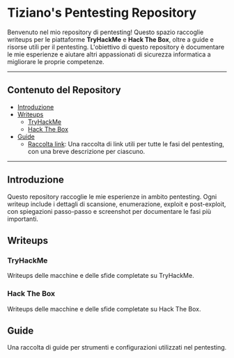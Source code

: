 # Tiziano's Pentesting Repository

Benvenuto nel mio repository di pentesting! 
Questo spazio raccoglie writeups per le piattaforme **TryHackMe** e **Hack The Box**, oltre a guide e risorse utili per il pentesting. 
L'obiettivo di questo repository è documentare le mie esperienze e aiutare altri appassionati di sicurezza informatica a migliorare le proprie competenze.

---

## Contenuto del Repository

- [Introduzione](#introduzione)
- [Writeups](#writeups)
  - [TryHackMe](#tryhackme)
  - [Hack The Box](#hack-the-box)
- [Guide](Guide/)
  - [Raccolta link](Guide/Raccolta%20link.md): Una raccolta di link utili per tutte le fasi del pentesting, con una breve descrizione per ciascuno.


---

## Introduzione

Questo repository raccoglie le mie esperienze in ambito pentesting. 
Ogni writeup include i dettagli di scansione, enumerazione, exploit e post-exploit, con spiegazioni passo-passo e screenshot per documentare le fasi più importanti.

## Writeups

### TryHackMe
Writeups delle macchine e delle sfide completate su TryHackMe.


### Hack The Box
Writeups delle macchine e delle sfide completate su Hack The Box.


## Guide

Una raccolta di guide per strumenti e configurazioni utilizzati nel pentesting.
